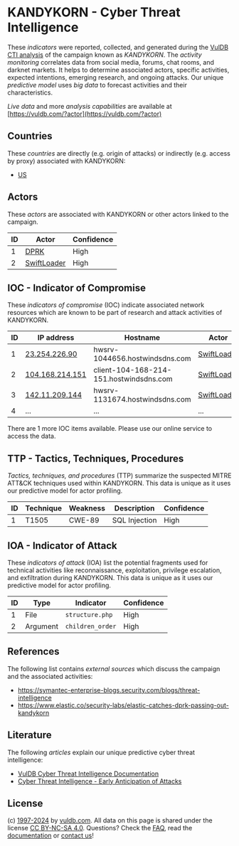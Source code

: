 # KANDYKORN - Cyber Threat Intelligence

These _indicators_ were reported, collected, and generated during the [VulDB CTI analysis](https://vuldb.com/?kb.cti) of the campaign known as _KANDYKORN_. The _activity monitoring_ correlates data from social media, forums, chat rooms, and darknet markets. It helps to determine associated actors, specific activities, expected intentions, emerging research, and ongoing attacks. Our unique _predictive model_ uses _big data_ to forecast activities and their characteristics.

_Live data_ and more _analysis capabilities_ are available at [https://vuldb.com/?actor](https://vuldb.com/?actor)

## Countries

These _countries_ are directly (e.g. origin of attacks) or indirectly (e.g. access by proxy) associated with KANDYKORN:

* [US](https://vuldb.com/?country.us)

## Actors

These _actors_ are associated with KANDYKORN or other actors linked to the campaign.

ID | Actor | Confidence
-- | ----- | ----------
1 | [DPRK](https://vuldb.com/?actor.dprk) | High
2 | [SwiftLoader](https://vuldb.com/?actor.swiftloader) | High

## IOC - Indicator of Compromise

These _indicators of compromise_ (IOC) indicate associated network resources which are known to be part of research and attack activities of KANDYKORN.

ID | IP address | Hostname | Actor | Confidence
-- | ---------- | -------- | ----- | ----------
1 | [23.254.226.90](https://vuldb.com/?ip.23.254.226.90) | hwsrv-1044656.hostwindsdns.com | [SwiftLoader](https://vuldb.com/?actor.swiftloader) | High
2 | [104.168.214.151](https://vuldb.com/?ip.104.168.214.151) | client-104-168-214-151.hostwindsdns.com | [SwiftLoader](https://vuldb.com/?actor.swiftloader) | High
3 | [142.11.209.144](https://vuldb.com/?ip.142.11.209.144) | hwsrv-1131674.hostwindsdns.com | [SwiftLoader](https://vuldb.com/?actor.swiftloader) | High
4 | ... | ... | ... | ...

There are 1 more IOC items available. Please use our online service to access the data.

## TTP - Tactics, Techniques, Procedures

_Tactics, techniques, and procedures_ (TTP) summarize the suspected MITRE ATT&CK techniques used within KANDYKORN. This data is unique as it uses our predictive model for actor profiling.

ID | Technique | Weakness | Description | Confidence
-- | --------- | -------- | ----------- | ----------
1 | T1505 | CWE-89 | SQL Injection | High

## IOA - Indicator of Attack

These _indicators of attack_ (IOA) list the potential fragments used for technical activities like reconnaissance, exploitation, privilege escalation, and exfiltration during KANDYKORN. This data is unique as it uses our predictive model for actor profiling.

ID | Type | Indicator | Confidence
-- | ---- | --------- | ----------
1 | File | `structure.php` | High
2 | Argument | `children_order` | High

## References

The following list contains _external sources_ which discuss the campaign and the associated activities:

* https://symantec-enterprise-blogs.security.com/blogs/threat-intelligence
* https://www.elastic.co/security-labs/elastic-catches-dprk-passing-out-kandykorn

## Literature

The following _articles_ explain our unique predictive cyber threat intelligence:

* [VulDB Cyber Threat Intelligence Documentation](https://vuldb.com/?kb.cti)
* [Cyber Threat Intelligence - Early Anticipation of Attacks](https://www.scip.ch/en/?labs.20201022)

## License

(c) [1997-2024](https://vuldb.com/?kb.changelog) by [vuldb.com](https://vuldb.com/?kb.about). All data on this page is shared under the license [CC BY-NC-SA 4.0](https://creativecommons.org/licenses/by-nc-sa/4.0/). Questions? Check the [FAQ](https://vuldb.com/?kb.faq), read the [documentation](https://vuldb.com/?kb) or [contact us](https://vuldb.com/?contact)!
